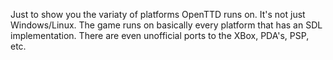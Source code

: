 ---
---

Just to show you the variaty of platforms OpenTTD runs on. It's not just Windows/Linux. The game runs on basically every platform that has an SDL implementation. There are even unofficial ports to the XBox, PDA's, PSP, etc.

